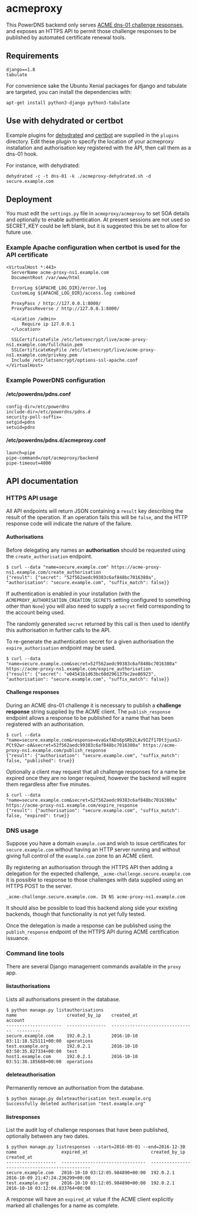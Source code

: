 # acmeproxy

This PowerDNS backend only serves [ACME dns-01 challenge responses](https://letsencrypt.org/docs/acme-protocol-updates/), and exposes an HTTPS API to permit those challenge responses to be published by automated certificate renewal tools.

## Requirements

    django==1.8
    tabulate

For convenience sake the Ubuntu Xenial packages for django and tabulate are targeted, you can install the dependencies with:

    apt-get install python3-django python3-tabulate

## Use with dehydrated or certbot

Example plugins for [dehydrated](http://dehydrated.de/) and [certbot](https://certbot.eff.org/) are supplied in the `plugins` directory. Edit these plugin to specify the location of your acmeproxy installation and authorisation key registered with the API, then call them as a dns-01 hook.

For instance, with dehydrated:

    dehydrated -c -t dns-01 -k ./acmeproxy-dehydrated.sh -d secure.example.com

## Deployment

You must edit the `settings.py` file in `acmeproxy/acmeproxy` to set SOA details and optionally to enable authentication. At present sessions are not used so SECRET_KEY could be left blank, but it is suggested this be set to allow for future use.

### Example Apache configuration when certbot is used for the API certificate

    <VirtualHost *:443>
      ServerName acme-proxy-ns1.example.com
      DocumentRoot /var/www/html

      ErrorLog ${APACHE_LOG_DIR}/error.log
      CustomLog ${APACHE_LOG_DIR}/access.log combined

      ProxyPass / http://127.0.0.1:8000/
      ProxyPassReverse / http://127.0.0.1:8000/

      <Location /admin>
          Require ip 127.0.0.1
      </Location>

      SSLCertificateFile /etc/letsencrypt/live/acme-proxy-ns1.example.com/fullchain.pem
      SSLCertificateKeyFile /etc/letsencrypt/live/acme-proxy-ns1.example.com/privkey.pem
      Include /etc/letsencrypt/options-ssl-apache.conf
    </VirtualHost>

### Example PowerDNS configuration

#### /etc/powerdns/pdns.conf

    config-dir=/etc/powerdns
    include-dir=/etc/powerdns/pdns.d
    security-poll-suffix=
    setgid=pdns
    setuid=pdns

#### /etc/powerdns/pdns.d/acmeproxy.conf

    launch=pipe
    pipe-command=/opt/acmeproxy/backend
    pipe-timeout=4000

## API documentation

### HTTPS API usage

All API endpoints will return JSON containing a `result` key describing the result of the operation. If an operation fails this will be `false`, and the HTTP response code will indicate the nature of the failure.

#### Authorisations

Before delegating any names an **authorisation** should be requested using the `create_authorisation` endpoint.

    $ curl --data "name=secure.example.com" https://acme-proxy-ns1.example.com/create_authorisation
    {"result": {"secret": "52f562aedc99383c6af848bc7016380a", "authorisation": "secure.example.com", "suffix_match": false}}

If authentication is enabled in your installation (with the `ACMEPROXY_AUTHORISATION_CREATION_SECRETS` setting configured to something other than `None`) you will also need to supply a `secret` field corresponding to the account being used.

The randomly generated `secret` returned by this call is then used to identify this authorisation in further calls to the API.

To re-generate the authentication secret for a given authorisation the `expire_authorisation` endpoint may be used.

    $ curl --data "name=secure.example.com&secret=52f562aedc99383c6af848bc7016380a" https://acme-proxy-ns1.example.com/expire_authorisation
    {"result": {"secret": "e04541b1d63bc68d296137bc2ee86923", "authorisation": "secure.example.com", "suffix_match": false}}

#### Challenge responses

During an ACME dns-01 challenge it is necessary to publish a **challenge response** string supplied by the ACME client. The `publish_response` endpoint allows a response to be published for a name that has been registered with an authorisation.

    $ curl --data "name=secure.example.com&response=evaGxfADs6pSRb2LAv9IZf17Dt3juxGJ-PCt92wr-oA&secret=52f562aedc99383c6af848bc7016380a" https://acme-proxy-ns1.example.com/publish_response
    {"result": {"authorisation": "secure.example.com", "suffix_match": false, "published": true}}

Optionally a client may request that all challenge responses for a name be expired once they are no longer required, however the backend will expire them regardless after five minutes.

    $ curl --data "name=secure.example.com&secret=52f562aedc99383c6af848bc7016380a" https://acme-proxy-ns1.example.com/expire_response
    {"result": {"authorisation": "secure.example.com", "suffix_match": false, "expired": true}}

### DNS usage

Suppose you have a domain `example.com` and wish to issue certificates for `secure.example.com` without having an HTTP server running and without giving full control of the `example.com` zone to an ACME client.

By registering an authorisation through the HTTPS API then adding a delegation for the expected challenge, `_acme-challenge.secure.example.com` it is possible to response to those challenges with data supplied using an HTTPS POST to the server.

    _acme-challenge.secure.example.com. IN NS acme-proxy-ns1.example.com

It should also be possible to load this backend along side your existing backends, though that functionality is not yet fully tested.

Once the delegation is made a response can be published using the `publish_response` endpoint of the HTTPS API during ACME certification issuance.

### Command line tools

There are several Django management commands available in the `proxy` app.

#### listauthorisations 

Lists all authorisations present in the database.

    $ python manage.py listauthorisations
    name                   created_by_ip    created_at                        account
    ---------------------  ---------------  --------------------------------  ---------
    secure.example.com     192.0.2.1        2016-10-10 03:11:18.525111+00:00  operations
    test.example.org       192.0.2.1        2016-10-10 03:50:35.827334+00:00  test
    host1.example.com      192.0.2.1        2016-10-10 03:51:38.185688+00:00  operations

#### deleteauthorisation

Permanently remove an authorisation from the database.

    $ python manage.py deleteauthorisation test.example.org
    Successfully deleted authorisation "test.example.org"

#### listresponses

List the audit log of challenge responses that have been published, optionally between any two dates.

    $ python manage.py listresponses --start=2016-09-01 --end=2016-12-30
    name                 expired_at                        created_by_ip    created_at
    -------------------  --------------------------------  ---------------  --------------------------------
    secure.example.com   2016-10-10 03:12:05.984890+00:00  192.0.2.1        2016-10-09 21:47:24.236299+00:00
    test.example.org     2016-10-10 03:12:05.984890+00:00  192.0.2.1        2016-10-10 03:12:04.833764+00:00

A response will have an `expired_at` value if the ACME client explicitly marked all challenges for a name as complete.

